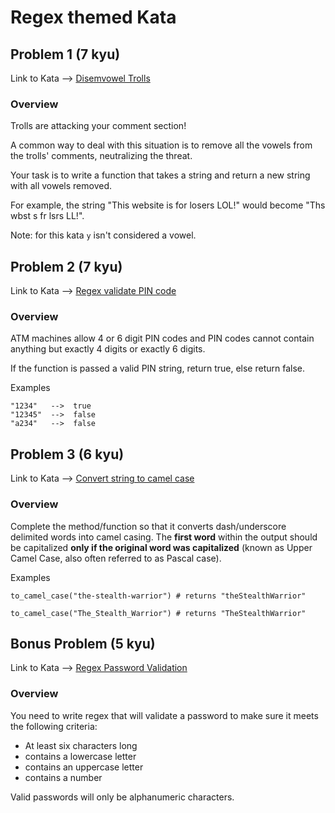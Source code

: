 # Regex themed Kata

## Problem 1 (7 kyu) 

Link to Kata --> [Disemvowel Trolls](https://www.codewars.com/kata/52fba66badcd10859f00097e)

### Overview

Trolls are attacking your comment section!

A common way to deal with this situation is to remove all the vowels from the trolls' comments, neutralizing the threat.

Your task is to write a function that takes a string and return a new string with all vowels removed.

For example, the string "This website is for losers LOL!" would become "Ths wbst s fr lsrs LL!".

Note: for this kata `y` isn't considered a vowel.

## Problem 2 (7 kyu)

Link to Kata --> [Regex validate PIN code](https://www.codewars.com/kata/55f8a9c06c018a0d6e000132)

### Overview

ATM machines allow 4 or 6 digit PIN codes and PIN codes cannot contain anything but exactly 4 digits or exactly 6 digits.

If the function is passed a valid PIN string, return true, else return false.

Examples
```
"1234"   -->  true
"12345"  -->  false
"a234"   -->  false
```

## Problem 3 (6 kyu)

Link to Kata --> [Convert string to camel case](https://www.codewars.com/kata/517abf86da9663f1d2000003)

### Overview

Complete the method/function so that it converts dash/underscore delimited words into camel casing. The **first word** within the output should be capitalized **only if the original word was capitalized** (known as Upper Camel Case, also often referred to as Pascal case).

Examples
```
to_camel_case("the-stealth-warrior") # returns "theStealthWarrior"

to_camel_case("The_Stealth_Warrior") # returns "TheStealthWarrior"
```

## Bonus Problem (5 kyu)

Link to Kata --> [Regex Password Validation](https://www.codewars.com/kata/52e1476c8147a7547a000811)

### Overview

You need to write regex that will validate a password to make sure it meets the following criteria:

* At least six characters long
* contains a lowercase letter
* contains an uppercase letter
* contains a number

Valid passwords will only be alphanumeric characters.
